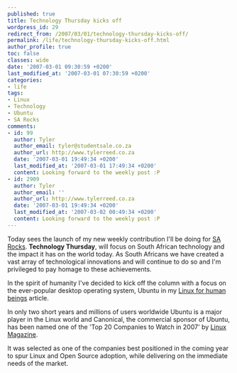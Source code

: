 ```yaml
---
published: true
title: Technology Thursday kicks off
wordpress_id: 29
redirect_from: /2007/03/01/technology-thursday-kicks-off/
permalink: /life/technology-thursday-kicks-off.html
author_profile: true
toc: false
classes: wide
date: '2007-03-01 09:30:59 +0200'
last_modified_at: '2007-03-01 07:30:59 +0200'
categories:
- life
tags:
- Linux
- Technology
- Ubuntu
- SA Rocks
comments:
- id: 99
  author: Tyler
  author_email: tyler@studentsale.co.za
  author_url: http://www.tylerreed.co.za
  date: '2007-03-01 19:49:34 +0200'
  last_modified_at: '2007-03-01 17:49:34 +0200'
  content: Looking forward to the weekly post :P
- id: 2909
  author: Tyler
  author_email: ''
  author_url: http://www.tylerreed.co.za
  date: '2007-03-01 19:49:34 +0200'
  last_modified_at: '2007-03-02 00:49:34 +0200'
  content: Looking forward to the weekly post :P
---
```

Today sees the launch of my new weekly contribution I'll be doing for <a href="http://sarocks.co.za/">SA Rocks</a>. <strong>Technology Thursday</strong>, will focus on South African technology and the impact it has on the world today. As South Africans we have created a vast array of technological innovations and will continue to do so and I'm privileged to pay homage to these achievements. 

In the spirit of humanity I've decided to kick off the column with a focus on the ever-popular desktop operating system, Ubuntu in my <a href="http://sarocks.co.za/wp-trackback.php?p=58">Linux for human beings</a> article. 

In only two short years and millions of users worldwide Ubuntu is a major player in the Linux world and Canonical, the commercial sponsor of Ubuntu, has been named one of the 'Top 20 Companies to Watch in 2007' by <a href="http://www.linuxmagazine.com/">Linux Magazine</a>. 

It was selected as one of the companies best positioned in the coming year to spur Linux and Open Source adoption, while delivering on the immediate needs of the market.
